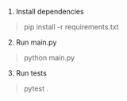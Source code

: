 1. Install dependencies
> pip install -r requirements.txt

2. Run main.py
> python main.py

3. Run tests
> pytest .